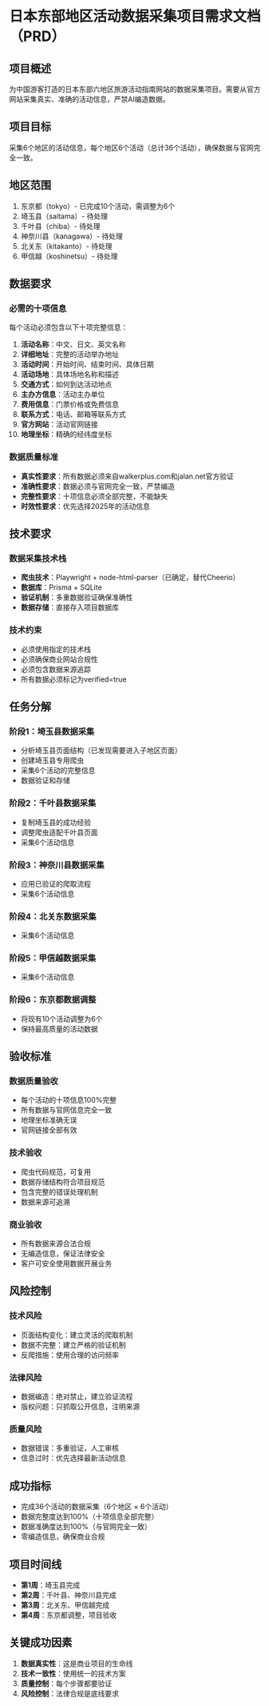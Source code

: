 # 日本东部地区活动数据采集项目需求文档（PRD）

## 项目概述
为中国游客打造的日本东部六地区旅游活动指南网站的数据采集项目。需要从官方网站采集真实、准确的活动信息，严禁AI编造数据。

## 项目目标
采集6个地区的活动信息，每个地区6个活动（总计36个活动），确保数据与官网完全一致。

## 地区范围
1. 东京都（tokyo）- 已完成10个活动，需调整为6个
2. 埼玉县（saitama）- 待处理
3. 千叶县（chiba）- 待处理  
4. 神奈川县（kanagawa）- 待处理
5. 北关东（kitakanto）- 待处理
6. 甲信越（koshinetsu）- 待处理

## 数据要求

### 必需的十项信息
每个活动必须包含以下十项完整信息：
1. **活动名称**：中文、日文、英文名称
2. **详细地址**：完整的活动举办地址
3. **活动时间**：开始时间、结束时间、具体日期
4. **活动场地**：具体场地名称和描述
5. **交通方式**：如何到达活动地点
6. **主办方信息**：活动主办单位
7. **费用信息**：门票价格或免费信息
8. **联系方式**：电话、邮箱等联系方式
9. **官方网站**：活动官网链接
10. **地理坐标**：精确的经纬度坐标

### 数据质量标准
- **真实性要求**：所有数据必须来自walkerplus.com和jalan.net官方验证
- **准确性要求**：数据必须与官网完全一致，严禁编造
- **完整性要求**：十项信息必须全部完整，不能缺失
- **时效性要求**：优先选择2025年的活动信息

## 技术要求

### 数据采集技术栈
- **爬虫技术**：Playwright + node-html-parser（已确定，替代Cheerio）
- **数据库**：Prisma + SQLite
- **验证机制**：多重数据验证确保准确性
- **数据存储**：直接存入项目数据库

### 技术约束
- 必须使用指定的技术栈
- 必须确保商业网站合规性
- 必须包含数据来源追踪
- 所有数据必须标记为verified=true

## 任务分解

### 阶段1：埼玉县数据采集
- 分析埼玉县页面结构（已发现需要进入子地区页面）
- 创建埼玉县专用爬虫
- 采集6个活动的完整信息
- 数据验证和存储

### 阶段2：千叶县数据采集
- 复制埼玉县的成功经验
- 调整爬虫适配千叶县页面
- 采集6个活动信息

### 阶段3：神奈川县数据采集
- 应用已验证的爬取流程
- 采集6个活动信息

### 阶段4：北关东数据采集
- 采集6个活动信息

### 阶段5：甲信越数据采集  
- 采集6个活动信息

### 阶段6：东京都数据调整
- 将现有10个活动调整为6个
- 保持最高质量的活动数据

## 验收标准

### 数据质量验收
- 每个活动的十项信息100%完整
- 所有数据与官网信息完全一致
- 地理坐标准确无误
- 官网链接全部有效

### 技术验收
- 爬虫代码规范，可复用
- 数据存储结构符合项目规范
- 包含完整的错误处理机制
- 数据来源可追溯

### 商业验收
- 所有数据来源合法合规
- 无编造信息，保证法律安全
- 客户可安全使用数据开展业务

## 风险控制

### 技术风险
- 页面结构变化：建立灵活的爬取机制
- 数据不完整：建立严格的验证机制
- 反爬措施：使用合理的访问频率

### 法律风险
- 数据编造：绝对禁止，建立验证流程
- 版权问题：只抓取公开信息，注明来源

### 质量风险
- 数据错误：多重验证，人工审核
- 信息过时：优先选择最新活动信息

## 成功指标
- 完成36个活动的数据采集（6个地区 × 6个活动）
- 数据完整度达到100%（十项信息全部完整）
- 数据准确度达到100%（与官网完全一致）
- 零编造信息，确保商业合规

## 项目时间线
- **第1周**：埼玉县完成
- **第2周**：千叶县、神奈川县完成  
- **第3周**：北关东、甲信越完成
- **第4周**：东京都调整，项目验收

## 关键成功因素
1. **数据真实性**：这是商业项目的生命线
2. **技术一致性**：使用统一的技术方案
3. **质量控制**：每个步骤都要验证
4. **风险控制**：法律合规是底线要求 